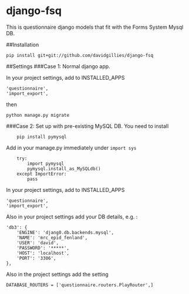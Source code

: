# django-fsq
This is questionnaire django models that fit with the Forms System Mysql DB.  

##Installation

    pip install git+git://github.com/davidgillies/django-fsq
    
##Settings
###Case 1:  Normal django app.  

In your project settings, add to INSTALLED_APPS

    'questionnaire',
    'import_export',

then

    python manage.py migrate
    
###Case 2:  Set up with pre-existing MySQL DB.
You need to install 

        pip install pymysql
        
Add in your manage.py immediately under `import sys`


        try:
            import pymysql
            pymysql.install_as_MySQLdb()
        except ImportError:
            pass 
        



In your project settings, add to INSTALLED_APPS

    'questionnaire',
    'import_export',
    
Also in your project settings add your DB details, e.g. :

    'db3': {
        'ENGINE': 'djang0.db.backends.mysql',
        'NAME': 'mrc_epid_fenland',
        'USER': 'david',
        'PASSWORD': '*****',
        'HOST': 'localhost',
        'PORT': '3306',
    },
    
Also in the project settings add the setting

    DATABASE_ROUTERS = ['questionnaire.routers.PlayRouter',]
    

